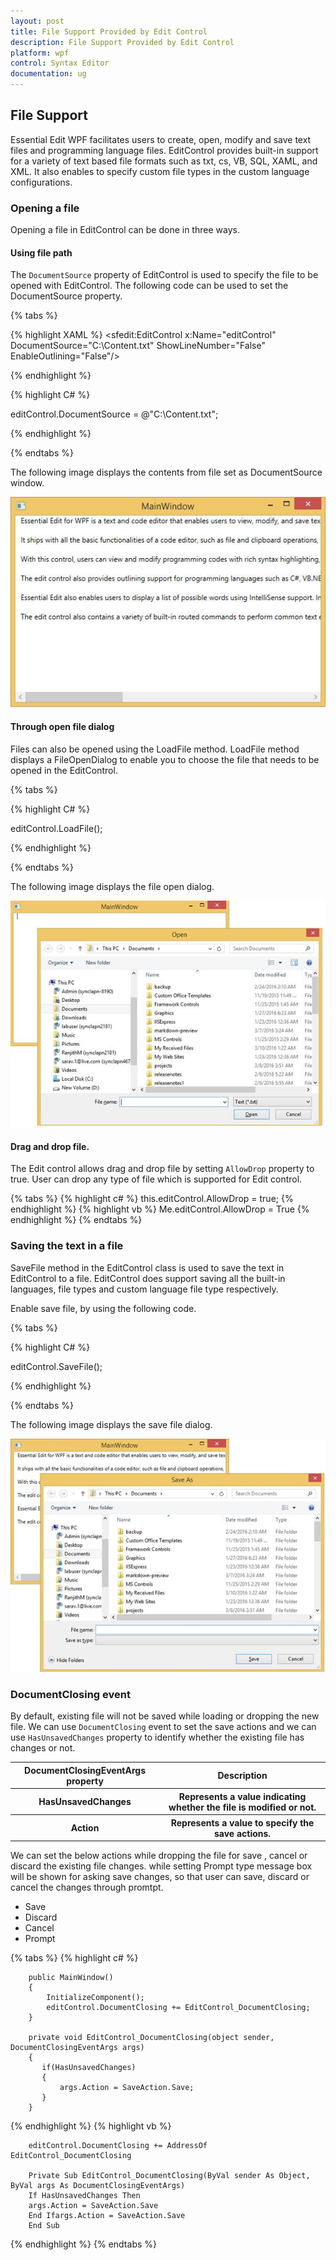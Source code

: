 ```yaml
---
layout: post
title: File Support Provided by Edit Control
description: File Support Provided by Edit Control
platform: wpf
control: Syntax Editor
documentation: ug
---
```


## File Support

Essential Edit WPF facilitates users to create, open, modify and save text files and programming language files. EditControl provides built-in support for a variety of text based file formats such as txt, cs, VB, SQL, XAML, and XML. It also enables to specify custom file types in the custom language configurations.

### Opening a file

Opening a file in EditControl can be done in three ways.

#### Using file path

The `DocumentSource` property of EditControl is used to specify the file to be opened with EditControl. The following code can be used to set the DocumentSource property.

{% tabs %}

{% highlight XAML %}
<sfedit:EditControl x:Name="editControl" DocumentSource="C:\Content.txt" ShowLineNumber="False" EnableOutlining="False"/>



{% endhighlight %}



{% highlight C# %}

editControl.DocumentSource = @"C:\Content.txt";

{% endhighlight %}

{% endtabs %}

The following image displays the contents from file set as DocumentSource window.

![](File-Support_images/File-Support_img1.jpeg)

#### Through open file dialog

Files can also be opened using the LoadFile method. LoadFile method displays a FileOpenDialog to enable you to choose the file that needs to be opened in the EditControl.

{% tabs %}

{% highlight C# %}

editControl.LoadFile();

{% endhighlight %}

{% endtabs %}

The following image displays the file open dialog.

![](File-Support_images/File-Support_img2.jpeg)

#### Drag and drop file.
The Edit control allows drag and drop file by setting `AllowDrop` property to true. User can drop any type of file which is supported for Edit control.

{% tabs %}
{% highlight c# %}
this.editControl.AllowDrop = true;
{% endhighlight %}
{% highlight vb %}
Me.editControl.AllowDrop = True
{% endhighlight %}
{% endtabs %} 

### Saving the text in a file


SaveFile method in the EditControl class is used to save the text in EditControl to a file. EditControl does support saving all the built-in languages, file types and custom language file type respectively.

Enable save file, by using the following code.

{% tabs %}

{% highlight C# %}

editControl.SaveFile();



{% endhighlight %}

{% endtabs %}

The following image displays the save file dialog.

![](File-Support_images/File-Support_img3.jpeg)

### DocumentClosing event
By default, existing file will not be saved while loading or dropping the new file. We can use `DocumentClosing` event to set the save actions and we can use `HasUnsavedChanges` property to identify whether the existing file has changes or not. 

<table>
<tr>
<th>DocumentClosingEventArgs property</th>
<th>Description</th>
</tr>
<tr>
<th>HasUnsavedChanges</th>
<th>Represents a value indicating whether the file is modified or not.</th>
</tr>
<tr>
<th>Action</th>
<th>Represents a value to specify the save actions.</th>
</tr>
</table>

We can set the below actions while dropping the file for save , cancel or discard the existing file changes. while setting Prompt type message box will be shown for asking save changes, so that user can save, discard or cancel the changes through promtpt.

*	Save
*	Discard
*	Cancel
*	Prompt

{% tabs %}
{% highlight c# %}

        public MainWindow()
        {
            InitializeComponent();
            editControl.DocumentClosing += EditControl_DocumentClosing;
        }

        private void EditControl_DocumentClosing(object sender, DocumentClosingEventArgs args)
        {
           if(HasUnsavedChanges)
           {
               args.Action = SaveAction.Save;
           }
        }

{% endhighlight %}
{% highlight vb %}
        
        editControl.DocumentClosing += AddressOf EditControl_DocumentClosing

        Private Sub EditControl_DocumentClosing(ByVal sender As Object, ByVal args As DocumentClosingEventArgs)
        If HasUnsavedChanges Then
        args.Action = SaveAction.Save
        End Ifargs.Action = SaveAction.Save
        End Sub

{% endhighlight %}
{% endtabs %}   

